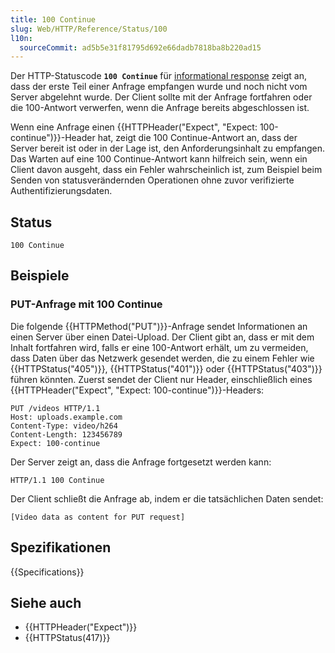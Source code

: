 ```yaml
---
title: 100 Continue
slug: Web/HTTP/Reference/Status/100
l10n:
  sourceCommit: ad5b5e31f81795d692e66dadb7818ba8b220ad15
---
```


Der HTTP-Statuscode **`100 Continue`** für [informational response](/de/docs/Web/HTTP/Reference/Status#informational_responses) zeigt an, dass der erste Teil einer Anfrage empfangen wurde und noch nicht vom Server abgelehnt wurde.
Der Client sollte mit der Anfrage fortfahren oder die 100-Antwort verwerfen, wenn die Anfrage bereits abgeschlossen ist.

Wenn eine Anfrage einen {{HTTPHeader("Expect", "Expect: 100-continue")}}-Header hat, zeigt die 100 Continue-Antwort an, dass der Server bereit ist oder in der Lage ist, den Anforderungsinhalt zu empfangen.
Das Warten auf eine 100 Continue-Antwort kann hilfreich sein, wenn ein Client davon ausgeht, dass ein Fehler wahrscheinlich ist, zum Beispiel beim Senden von statusverändernden Operationen ohne zuvor verifizierte Authentifizierungsdaten.

## Status

```http
100 Continue
```

## Beispiele

### PUT-Anfrage mit 100 Continue

Die folgende {{HTTPMethod("PUT")}}-Anfrage sendet Informationen an einen Server über einen Datei-Upload.
Der Client gibt an, dass er mit dem Inhalt fortfahren wird, falls er eine 100-Antwort erhält, um zu vermeiden, dass Daten über das Netzwerk gesendet werden, die zu einem Fehler wie {{HTTPStatus("405")}}, {{HTTPStatus("401")}} oder {{HTTPStatus("403")}} führen könnten.
Zuerst sendet der Client nur Header, einschließlich eines {{HTTPHeader("Expect", "Expect: 100-continue")}}-Headers:

```http
PUT /videos HTTP/1.1
Host: uploads.example.com
Content-Type: video/h264
Content-Length: 123456789
Expect: 100-continue
```

Der Server zeigt an, dass die Anfrage fortgesetzt werden kann:

```http
HTTP/1.1 100 Continue
```

Der Client schließt die Anfrage ab, indem er die tatsächlichen Daten sendet:

```http
[Video data as content for PUT request]
```

## Spezifikationen

{{Specifications}}

## Siehe auch

- {{HTTPHeader("Expect")}}
- {{HTTPStatus(417)}}
